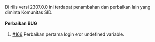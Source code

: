 Di rilis versi 2307.0.0 ini terdapat penambahan dan perbaikan lain yang diminta Komunitas SID.

#### Perbaikan BUG

1. [#166](https://github.com/OpenSID/wiki-pbb/issues/166) Perbaikan pertama login eror undefined variable.

